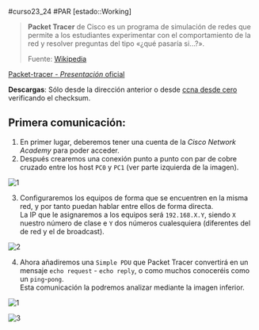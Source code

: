 #curso23_24 #PAR [estado::Working]

> **Packet Tracer** de Cisco es un programa de simulación de redes que permite a los estudiantes experimentar con el comportamiento de la red y resolver preguntas del tipo «¿qué pasaría si...?».
> 
> Fuente: [Wikipedia](https://es.wikipedia.org/wiki/Packet_Tracer)

[Packet-tracer - *Presentación* oficial](https://learningnetwork.cisco.com/s/article/el-software-de-simulacion-cisco-packet-tracer)

**Descargas**: Sólo desde la dirección anterior o desde [ccna desde cero](https://ccnadesdecero.es/descargar-packet-tracer/) verificando el checksum.

## Primera comunicación:

1. En primer lugar, deberemos tener una cuenta de la *Cisco Network Academy* para poder acceder.
2. Después crearemos una conexión punto a punto con par de cobre cruzado entre los host `PC0` y `PC1` (ver parte izquierda de la imagen).
   
![1](https://luiscastelar.duckdns.org/2023/assets/PAR/Packet-Tracer/pt-1.png)

3. Configuraremos los equipos de forma que se encuentren en la misma red, y por tanto puedan hablar entre ellos de forma directa. \
   La IP que le asignaremos a los equipos será `192.168.X.Y`, siendo `X` nuestro número de clase e `Y` dos números cualesquiera (diferentes del de red y el de broadcast).
   
![2](https://luiscastelar.duckdns.org/2023/assets/PAR/Packet-Tracer/pt-2.png)

4. Ahora añadiremos una `Simple PDU` que Packet Tracer convertirá en un mensaje `echo request` - `echo reply`, o como muchos conoceréis como un `ping`-`pong`.\
   Esta comunicación la podremos analizar mediante la imagen inferior.


   
![1](https://luiscastelar.duckdns.org/2023/assets/PAR/Packet-Tracer/pt-1.png)

![3](https://luiscastelar.duckdns.org/2023/assets/PAR/Packet-Tracer/pt-3.png)